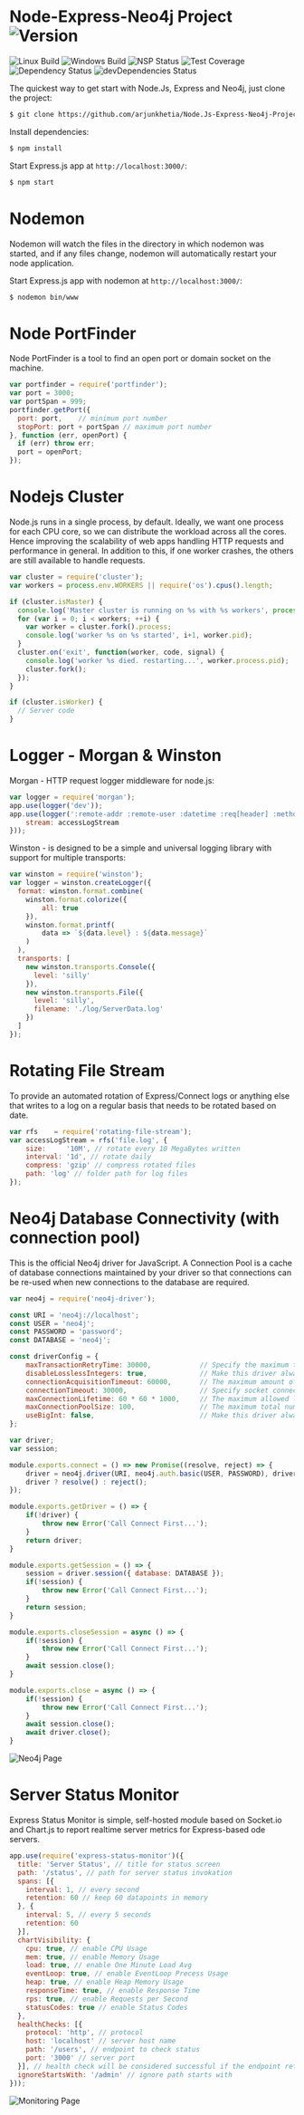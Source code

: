 # Node-Express-Neo4j Project   ![Version][version-image]

![Linux Build][linuxbuild-image]
![Windows Build][windowsbuild-image]
![NSP Status][nspstatus-image]
![Test Coverage][coverage-image]
![Dependency Status][dependency-image]
![devDependencies Status][devdependency-image]

The quickest way to get start with Node.Js, Express and Neo4j, just clone the project:

```bash
$ git clone https://github.com/arjunkhetia/Node.Js-Express-Neo4j-Project.git
```

Install dependencies:

```bash
$ npm install
```

Start Express.js app at `http://localhost:3000/`:

```bash
$ npm start
```

# Nodemon

Nodemon will watch the files in the directory in which nodemon was started, and if any files change, nodemon will automatically restart your node application.

Start Express.js app with nodemon at `http://localhost:3000/`:

```bash
$ nodemon bin/www
```

# Node PortFinder

Node PortFinder is a tool to find an open port or domain socket on the machine.

```js
var portfinder = require('portfinder');
var port = 3000;
var portSpan = 999;
portfinder.getPort({
  port: port,    // minimum port number
  stopPort: port + portSpan // maximum port number
}, function (err, openPort) {
  if (err) throw err;
  port = openPort;
});
```

# Nodejs Cluster

Node.js runs in a single process, by default. Ideally, we want one process for each CPU core, so we can distribute the workload across all the cores. Hence improving the scalability of web apps handling HTTP requests and performance in general. In addition to this, if one worker crashes, the others are still available to handle requests.

```js
var cluster = require('cluster');
var workers = process.env.WORKERS || require('os').cpus().length;

if (cluster.isMaster) {
  console.log('Master cluster is running on %s with %s workers', process.pid, workers);
  for (var i = 0; i < workers; ++i) {
    var worker = cluster.fork().process;
    console.log('worker %s on %s started', i+1, worker.pid);
  }
  cluster.on('exit', function(worker, code, signal) {
    console.log('worker %s died. restarting...', worker.process.pid);
    cluster.fork();
  });
}

if (cluster.isWorker) {
  // Server code
}
```

# Logger - Morgan & Winston

Morgan - HTTP request logger middleware for node.js:

```js
var logger = require('morgan');
app.use(logger('dev'));
app.use(logger(':remote-addr :remote-user :datetime :req[header] :method :url HTTP/:http-version :status :res[content-length] :res[header] :response-time[digits] :referrer :user-agent', {
    stream: accessLogStream
}));
```

Winston - is designed to be a simple and universal logging library with support for multiple transports:

```js
var winston = require('winston');
var logger = winston.createLogger({
  format: winston.format.combine(
    winston.format.colorize({
        all: true
    }),
    winston.format.printf(
        data => `${data.level} : ${data.message}`
    )
  ),
  transports: [
    new winston.transports.Console({
      level: 'silly'
    }),
    new winston.transports.File({
      level: 'silly',
      filename: './log/ServerData.log'
    })
  ]
});
```

# Rotating File Stream

To provide an automated rotation of Express/Connect logs or anything else that writes to a log on a regular basis that needs to be rotated based on date.

```js
var rfs    = require('rotating-file-stream');
var accessLogStream = rfs('file.log', {
    size:     '10M', // rotate every 10 MegaBytes written
    interval: '1d', // rotate daily
    compress: 'gzip' // compress rotated files
    path: 'log' // folder path for log files
});
```

# Neo4j Database Connectivity (with connection pool)

This is the official Neo4j driver for JavaScript. A Connection Pool is a cache of database connections maintained by your driver so that connections can be re-used when new connections to the database are required. 

```js
var neo4j = require('neo4j-driver');

const URI = 'neo4j://localhost';
const USER = 'neo4j';
const PASSWORD = 'password';
const DATABASE = 'neo4j';

const driverConfig = {
    maxTransactionRetryTime: 30000,            // Specify the maximum time of transactions allowed to retry executeRead and executeWrite functions.
    disableLosslessIntegers: true,             // Make this driver always return native JavaScript numbers for integer values.
    connectionAcquisitionTimeout: 60000,       // The maximum amount of time to wait to acquire a connection from the pool (to either create a new connection or borrow an existing one).
    connectionTimeout: 30000,                  // Specify socket connection timeout in milliseconds.
    maxConnectionLifetime: 60 * 60 * 1000,     // The maximum allowed lifetime for a pooled connection in milliseconds. Pooled connections older than this threshold will be closed and removed from the pool.
    maxConnectionPoolSize: 100,                // The maximum total number of connections allowed to be managed by the connection pool, per host (includes both in-use and idle connections).
    useBigInt: false,                          // Make this driver always return native Javascript BigInt for integer values.
};

var driver;
var session;

module.exports.connect = () => new Promise((resolve, reject) => {
    driver = neo4j.driver(URI, neo4j.auth.basic(USER, PASSWORD), driverConfig);
    driver ? resolve() : reject();
});

module.exports.getDriver = () => {
    if(!driver) {
        throw new Error('Call Connect First...');
    }
    return driver;
}

module.exports.getSession = () => {
    session = driver.session({ database: DATABASE });
    if(!session) {
        throw new Error('Call Connect First...');
    }
    return session;
}

module.exports.closeSession = async () => {
    if(!session) {
        throw new Error('Call Connect First...');
    }
    await session.close();
}

module.exports.close = async () => {
    if(!session) {
        throw new Error('Call Connect First...');
    }
    await session.close();
    await driver.close();
}
```

![Neo4j Page](https://github.com/arjunkhetia/Node.Js-Express-Neo4j-Project/blob/master/public/neo4j.png "Neo4j Page")

# Server Status Monitor

Express Status Monitor is simple, self-hosted module based on Socket.io and Chart.js to report realtime server metrics for Express-based ode servers.

```js
app.use(require('express-status-monitor')({
  title: 'Server Status', // title for status screen
  path: '/status', // path for server status invokation
  spans: [{
    interval: 1, // every second
    retention: 60 // keep 60 datapoints in memory
  }, {
    interval: 5, // every 5 seconds
    retention: 60
  }],
  chartVisibility: {
    cpu: true, // enable CPU Usage
    mem: true, // enable Memory Usage
    load: true, // enable One Minute Load Avg
    eventLoop: true, // enable EventLoop Precess Usage
    heap: true, // enable Heap Memory Usage
    responseTime: true, // enable Response Time
    rps: true, // enable Requests per Second
    statusCodes: true // enable Status Codes
  },
  healthChecks: [{
    protocol: 'http', // protocol
    host: 'localhost' // server host name
    path: '/users', // endpoint to check status
    port: '3000' // server port
  }], // health check will be considered successful if the endpoint returns a 200 status code
  ignoreStartsWith: '/admin' // ignore path starts with
}));
```

![Monitoring Page](https://github.com/arjunkhetia/Node.Js-Express-Neo4j-Project/blob/master/public/status-monitor.png "Monitoring Page")

[version-image]: https://img.shields.io/badge/Version-1.0.0-orange.svg
[linuxbuild-image]: https://img.shields.io/badge/Linux-passing-brightgreen.svg
[windowsbuild-image]: https://img.shields.io/badge/Windows-passing-brightgreen.svg
[nspstatus-image]: https://img.shields.io/badge/nsp-no_known_vulns-blue.svg
[coverage-image]: https://img.shields.io/coveralls/expressjs/express/master.svg
[dependency-image]: https://img.shields.io/badge/dependencies-up_to_date-brightgreen.svg
[devdependency-image]: https://img.shields.io/badge/devdependencies-up_to_date-yellow.svg
